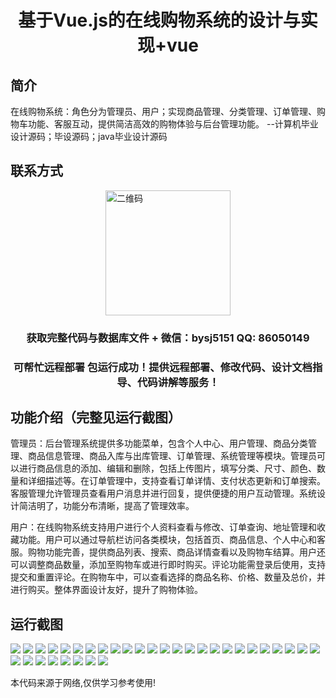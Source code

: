 <p><h1 align="center">基于Vue.js的在线购物系统的设计与实现+vue</h1></p>

## 简介
在线购物系统：角色分为管理员、用户；实现商品管理、分类管理、订单管理、购物车功能、客服互动，提供简洁高效的购物体验与后台管理功能。    --计算机毕业设计源码；毕设源码；java毕业设计源码


## 联系方式
<img src="https://bs-1329754181.cos.ap-shanghai.myqcloud.com/wx.jpg" alt="二维码" style="display: block; margin: 0 auto;" width="200px">
<p><h3 align="center">获取完整代码与数据库文件 + 微信：bysj5151 QQ: 86050149</h3></p>
<p><h3 align="center">可帮忙远程部署 包运行成功！提供远程部署、修改代码、设计文档指导、代码讲解等服务！</h3></p>

## 功能介绍（完整见运行截图）
管理员：后台管理系统提供多功能菜单，包含个人中心、用户管理、商品分类管理、商品信息管理、商品入库与出库管理、订单管理、系统管理等模块。管理员可以进行商品信息的添加、编辑和删除，包括上传图片，填写分类、尺寸、颜色、数量和详细描述等。在订单管理中，支持查看订单详情、支付状态更新和订单搜索。客服管理允许管理员查看用户消息并进行回复，提供便捷的用户互动管理。系统设计简洁明了，功能分布清晰，提高了管理效率。

用户：在线购物系统支持用户进行个人资料查看与修改、订单查询、地址管理和收藏功能。用户可以通过导航栏访问各类模块，包括首页、商品信息、个人中心和客服。购物功能完善，提供商品列表、搜索、商品详情查看以及购物车结算。用户还可以调整商品数量，添加至购物车或进行即时购买。评论功能需登录后使用，支持提交和重置评论。在购物车中，可以查看选择的商品名称、价格、数量及总价，并进行购买。整体界面设计友好，提升了购物体验。


## 运行截图
![](https://bs-1329754181.cos.ap-shanghai.myqcloud.com/ssm/OnlineShoppingSystem/img/001.jpg)
![](https://bs-1329754181.cos.ap-shanghai.myqcloud.com/ssm/OnlineShoppingSystem/img/002.jpg)
![](https://bs-1329754181.cos.ap-shanghai.myqcloud.com/ssm/OnlineShoppingSystem/img/003.jpg)
![](https://bs-1329754181.cos.ap-shanghai.myqcloud.com/ssm/OnlineShoppingSystem/img/004.jpg)
![](https://bs-1329754181.cos.ap-shanghai.myqcloud.com/ssm/OnlineShoppingSystem/img/005.jpg)
![](https://bs-1329754181.cos.ap-shanghai.myqcloud.com/ssm/OnlineShoppingSystem/img/006.jpg)
![](https://bs-1329754181.cos.ap-shanghai.myqcloud.com/ssm/OnlineShoppingSystem/img/007.jpg)
![](https://bs-1329754181.cos.ap-shanghai.myqcloud.com/ssm/OnlineShoppingSystem/img/008.jpg)
![](https://bs-1329754181.cos.ap-shanghai.myqcloud.com/ssm/OnlineShoppingSystem/img/009.jpg)
![](https://bs-1329754181.cos.ap-shanghai.myqcloud.com/ssm/OnlineShoppingSystem/img/010.jpg)
![](https://bs-1329754181.cos.ap-shanghai.myqcloud.com/ssm/OnlineShoppingSystem/img/011.jpg)
![](https://bs-1329754181.cos.ap-shanghai.myqcloud.com/ssm/OnlineShoppingSystem/img/012.jpg)
![](https://bs-1329754181.cos.ap-shanghai.myqcloud.com/ssm/OnlineShoppingSystem/img/013.jpg)
![](https://bs-1329754181.cos.ap-shanghai.myqcloud.com/ssm/OnlineShoppingSystem/img/014.jpg)
![](https://bs-1329754181.cos.ap-shanghai.myqcloud.com/ssm/OnlineShoppingSystem/img/015.jpg)
![](https://bs-1329754181.cos.ap-shanghai.myqcloud.com/ssm/OnlineShoppingSystem/img/016.jpg)
![](https://bs-1329754181.cos.ap-shanghai.myqcloud.com/ssm/OnlineShoppingSystem/img/017.jpg)
![](https://bs-1329754181.cos.ap-shanghai.myqcloud.com/ssm/OnlineShoppingSystem/img/018.jpg)
![](https://bs-1329754181.cos.ap-shanghai.myqcloud.com/ssm/OnlineShoppingSystem/img/019.jpg)
![](https://bs-1329754181.cos.ap-shanghai.myqcloud.com/ssm/OnlineShoppingSystem/img/020.jpg)
![](https://bs-1329754181.cos.ap-shanghai.myqcloud.com/ssm/OnlineShoppingSystem/img/021.jpg)
![](https://bs-1329754181.cos.ap-shanghai.myqcloud.com/ssm/OnlineShoppingSystem/img/022.jpg)
![](https://bs-1329754181.cos.ap-shanghai.myqcloud.com/ssm/OnlineShoppingSystem/img/023.jpg)
![](https://bs-1329754181.cos.ap-shanghai.myqcloud.com/ssm/OnlineShoppingSystem/img/024.jpg)
![](https://bs-1329754181.cos.ap-shanghai.myqcloud.com/ssm/OnlineShoppingSystem/img/025.jpg)
![](https://bs-1329754181.cos.ap-shanghai.myqcloud.com/ssm/OnlineShoppingSystem/img/026.jpg)
![](https://bs-1329754181.cos.ap-shanghai.myqcloud.com/ssm/OnlineShoppingSystem/img/027.jpg)
![](https://bs-1329754181.cos.ap-shanghai.myqcloud.com/ssm/OnlineShoppingSystem/img/028.jpg)
![](https://bs-1329754181.cos.ap-shanghai.myqcloud.com/ssm/OnlineShoppingSystem/img/029.jpg)
![](https://bs-1329754181.cos.ap-shanghai.myqcloud.com/ssm/OnlineShoppingSystem/img/030.jpg)
![](https://bs-1329754181.cos.ap-shanghai.myqcloud.com/ssm/OnlineShoppingSystem/img/031.jpg)
![](https://bs-1329754181.cos.ap-shanghai.myqcloud.com/ssm/OnlineShoppingSystem/img/032.jpg)
![](https://bs-1329754181.cos.ap-shanghai.myqcloud.com/ssm/OnlineShoppingSystem/img/033.jpg)

<p>本代码来源于网络,仅供学习参考使用!</p>
